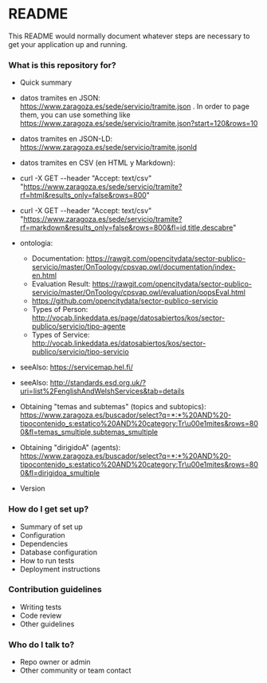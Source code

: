 # README #

This README would normally document whatever steps are necessary to get your application up and running.

### What is this repository for? ###

* Quick summary
* datos tramites en JSON: https://www.zaragoza.es/sede/servicio/tramite.json . In order to page them, you can use something like https://www.zaragoza.es/sede/servicio/tramite.json?start=120&rows=10
* datos tramites en JSON-LD: https://www.zaragoza.es/sede/servicio/tramite.jsonld
* datos tramites en CSV (en HTML y Markdown): 
 * curl -X GET --header "Accept: text/csv" "https://www.zaragoza.es/sede/servicio/tramite?rf=html&results_only=false&rows=800"
 * curl -X GET --header "Accept: text/csv" "https://www.zaragoza.es/sede/servicio/tramite?rf=markdown&results_only=false&rows=800&fl=id,title,descabre"
* ontologia: 
  * Documentation: https://rawgit.com/opencitydata/sector-publico-servicio/master/OnToology/cpsvap.owl/documentation/index-en.html
  * Evaluation Result: https://rawgit.com/opencitydata/sector-publico-servicio/master/OnToology/cpsvap.owl/evaluation/oopsEval.html
  * https://github.com/opencitydata/sector-publico-servicio
  * Types of Person: http://vocab.linkeddata.es/page/datosabiertos/kos/sector-publico/servicio/tipo-agente
  * Types of Service: http://vocab.linkeddata.es/datosabiertos/kos/sector-publico/servicio/tipo-servicio
  
* seeAlso: https://servicemap.hel.fi/
* seeAlso: http://standards.esd.org.uk/?uri=list%2FenglishAndWelshServices&tab=details

* Obtaining "temas and subtemas" (topics and subtopics): https://www.zaragoza.es/buscador/select?q=*:*%20AND%20-tipocontenido_s:estatico%20AND%20category:Tr\u00e1mites&rows=800&fl=temas_smultiple,subtemas_smultiple
* Obtaining "dirigidoA" (agents): https://www.zaragoza.es/buscador/select?q=*:*%20AND%20-tipocontenido_s:estatico%20AND%20category:Tr\u00e1mites&rows=800&fl=dirigidoa_smultiple
* Version


### How do I get set up? ###

* Summary of set up
* Configuration
* Dependencies
* Database configuration
* How to run tests
* Deployment instructions

### Contribution guidelines ###

* Writing tests
* Code review
* Other guidelines

### Who do I talk to? ###

* Repo owner or admin
* Other community or team contact
